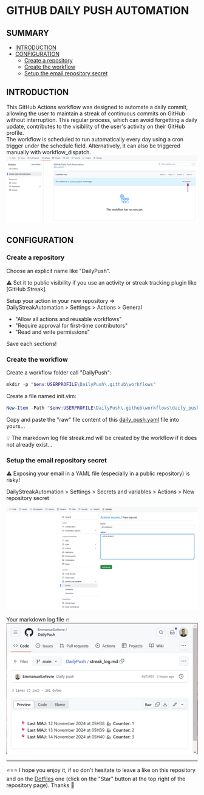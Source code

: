 # GITHUB DAILY PUSH AUTOMATION

## SUMMARY
- [INTRODUCTION](#introduction)
- [CONFIGURATION](#configuration)
  - [Create a repository](#create-a-repository)
  - [Create the workflow](#create-the-workflow)
  - [Setup the email repository secret](#setup-the-email-repository-secret)

## INTRODUCTION
This GitHub Actions workflow was designed to automate a daily commit, allowing the user to maintain a streak of continuous commits on GitHub without interruption. This regular process, which can avoid forgetting a daily update, contributes to the visibility of the user's activity on their GitHub profile.  
The workflow is scheduled to run automatically every day using a cron trigger under the schedule field. Alternatively, it can also be triggered manually with workflow_dispatch.  
![Run Workflow Manually](https://github.com/EmmanuelLefevre/MarkdownImg/blob/main/run_workflow_manually.png)  

## CONFIGURATION
### Create a repository
Choose an explicit name like "DailyPush".  

⚠️ Set it to public visibility if you use an activity or streak tracking plugin like [GitHub Streak].  

Setup your action in your new repository =>  
DailyStreakAutomation > Settings > Actions > General  
- "Allow all actions and reusable workflows"
- "Require approval for first-time contributors"
- "Read and write permissions"  

Save each sections!

### Create the workflow
Create a workflow folder call "DailyPush":
```powershell
mkdir -p "$env:USERPROFILE\DailyPush\.github\workflows"
```
Create a file named init.vim:
```powershell
New-Item -Path "$env:USERPROFILE\DailyPush\.github\workflows\daily_push.yaml" -ItemType File
```
Copy and paste the "raw" file content of this [daily_push.yaml](https://github.com/EmmanuelLefevre/DailyPush/blob/main/.github/workflows/daily_push.yml) file into yours...  

💡 The markdown log file streak.md will be created by the workflow if it does not already exist...

### Setup the email repository secret
⚠️ Exposing your email in a YAML file (especially in a public repository) is risky!  

DailyStreakAutomation > Settings > Secrets and variables > Actions > New repository secret  

![Email Repository Secret](https://github.com/EmmanuelLefevre/MarkdownImg/blob/main/email_repository_secret.png)  

Your markdown log file 🔥  
![Streak Log Markdown](https://github.com/EmmanuelLefevre/MarkdownImg/blob/main/github_streak_log.png)  

***

⭐⭐⭐ I hope you enjoy it, if so don't hesitate to leave a like on this repository and on the [Dotfiles](https://github.com/EmmanuelLefevre/Dotfiles) one (click on the "Star" button at the top right of the repository page). Thanks 🤗
